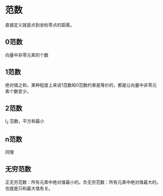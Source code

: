# 范数

直接定义就是点到坐标零点的距离。

## 0范数

向量中非零元素的个数

## 1范数

绝对值之和，某种程度上来说1范数和0范数约束是等价的，都是让向量中非零元素个数变少。

## 2范数

$l_{2}$ 范数，平方和最小

## n范数

同理

## 无穷范数

 正无穷范数：所有元素中绝对值最小的。负无穷范数：所有元素中绝对值最大的。也就是只和最大值有关。